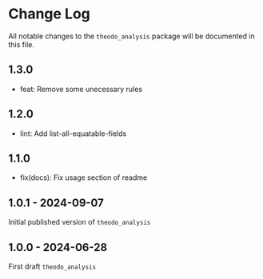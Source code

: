 # Change Log

All notable changes to the `theodo_analysis` package will be documented in this file.

## 1.3.0

- feat: Remove some unecessary rules

## 1.2.0

- lint: Add list-all-equatable-fields

## 1.1.0

- fix(docs): Fix usage section of readme

## 1.0.1 - 2024-09-07
Initial published version of `theodo_analysis`

## 1.0.0 - 2024-06-28
First draft `theodo_analysis`
